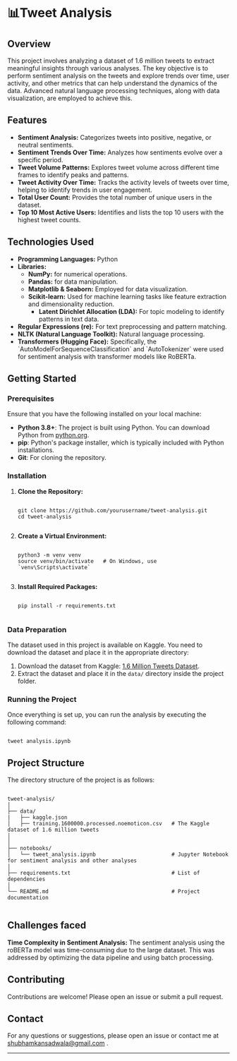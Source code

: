 # 📊Tweet Analysis

## Overview
This project involves analyzing a dataset of 1.6 million tweets to extract meaningful insights through various analyses. The key objective is to perform sentiment analysis on the tweets and explore trends over time, user activity, and other metrics that can help understand the dynamics of the data. Advanced natural language processing techniques, along with data visualization, are employed to achieve this.

## Features

<ul>
  <li><strong>Sentiment Analysis:</strong> Categorizes tweets into positive, negative, or neutral sentiments.</li>
  
  <li><strong>Sentiment Trends Over Time:</strong> Analyzes how sentiments evolve over a specific period.</li>
  
  <li><strong>Tweet Volume Patterns:</strong> Explores tweet volume across different time frames to identify peaks and patterns.</li>
  
  <li><strong>Tweet Activity Over Time:</strong> Tracks the activity levels of tweets over time, helping to identify trends in user engagement.
</li>

  <li><strong>Total User Count:</strong> Provides the total number of unique users in the dataset.</li>
  
  <li><strong>Top 10 Most Active Users:</strong> Identifies and lists the top 10 users with the highest tweet counts.</li>
</ul>

## Technologies Used

<ul>
  <li><strong>Programming Languages:</strong> Python</li>
  
  <li><strong>Libraries:</strong> 
  <ul> 
    <li><strong>NumPy:</strong> for numerical operations.</li>
    <li><strong>Pandas:</strong> for data manipulation.</li>
    <li><strong>Matplotlib & Seaborn:</strong> Employed for data visualization.</li>
    <li>
      <strong>Scikit-learn:</strong>  Used for machine learning tasks like feature extraction and dimensionality reduction.
             <ul><li><strong>Latent Dirichlet Allocation (LDA):</strong> For topic modeling to identify patterns in text data.
                </li>
             </ul>
    </li>
  </ul>
  </li>
  
  <li><strong>Regular Expressions (re):</strong> For text preprocessing and pattern matching.</li>
  
  <li><strong>NLTK (Natural Language Toolkit):</strong> Natural language processing.</li>
  
  <li><strong>Transformers (Hugging Face):</strong> Specifically, the `AutoModelForSequenceClassification` and `AutoTokenizer` were used for sentiment analysis with transformer models like RoBERTa.</li>

</ul>

## Getting Started

<!DOCTYPE html>
<html lang="en">
<head>
    <meta charset="UTF-8">
    <meta name="viewport" content="width=device-width, initial-scale=1.0">
</head>
<body>

<h3>Prerequisites</h3>
<p>Ensure that you have the following installed on your local machine:</p>
<ul>
    <li><strong>Python 3.8+</strong>: The project is built using Python. You can download Python from <a href="https://www.python.org/downloads/">python.org</a>.</li>
    <li><strong>pip</strong>: Python's package installer, which is typically included with Python installations.</li>
    <li><strong>Git</strong>: For cloning the repository.</li>
</ul>

<h3>Installation</h3>
<ol>
    <li><strong>Clone the Repository:</strong>
        <pre><code class="bash">
git clone https://github.com/yourusername/tweet-analysis.git
cd tweet-analysis
        </code></pre>
    </li>
    <li><strong>Create a Virtual Environment:</strong>
        <pre><code class="bash">
python3 -m venv venv
source venv/bin/activate   # On Windows, use `venv\Scripts\activate`
        </code></pre>
    </li>
    <li><strong>Install Required Packages:</strong>
        <pre><code class="bash">
pip install -r requirements.txt
        </code></pre>
    </li>
</ol>

<h3>Data Preparation</h3>
<p>The dataset used in this project is available on Kaggle. You need to download the dataset and place it in the appropriate directory:</p>
<ol>
    <li>Download the dataset from Kaggle: <a href="https://www.kaggle.com/datasets/kazanova/sentiment140" >1.6 Million Tweets Dataset</a>.
    </li>
    <li>Extract the dataset and place it in the <code>data/</code> directory inside the project folder.</li>
</ol>

<h3>Running the Project</h3>
<p>Once everything is set up, you can run the analysis by executing the following command:</p>
<pre><code class="bash">
tweet analysis.ipynb
</code></pre>


</body>
</html>


## Project Structure

<!DOCTYPE html>
<html lang="en">
<head>
    <meta charset="UTF-8">
    <meta name="viewport" content="width=device-width, initial-scale=1.0">
</head>
<body>

<p>The directory structure of the project is as follows:</p>

<pre><code class="bash">
tweet-analysis/
│
├── data/
|   ├── kaggle.json
│   ├── training.1600000.processed.noemoticon.csv   # The Kaggle dataset of 1.6 million tweets
│                                                   
│
├── notebooks/
│   └── tweet_analysis.ipynb                        # Jupyter Notebook for sentiment analysis and other analyses
│ 
├── requirements.txt                                # List of dependencies
│
└── README.md                                       # Project documentation

</code></pre>

</body>
</html>



## Challenges faced

<b>Time Complexity in Sentiment Analysis:</b> The sentiment analysis using the roBERTa model was time-consuming due to the large dataset. This was addressed by optimizing the data pipeline and using batch processing.

## Contributing
Contributions are welcome! Please open an issue or submit a pull request.


## Contact
For any questions or suggestions, please open an issue or contact me at <a href="mailto:shubhamkansadwala@gmail.com">shubhamkansadwala@gmail.com</a>
.
<hr></hr>
